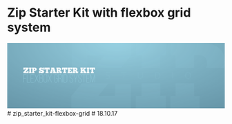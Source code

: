 <h1>Zip Starter Kit with flexbox grid system</h1>
<img src="https://raw.githubusercontent.com/zipeloo/zip_starter_kit-flexbox-grid/master/_site/assets/img/preview.png" alt="Preview of zip starter kit with flexbox grid system">
# zip_starter_kit-flexbox-grid
# 18.10.17

